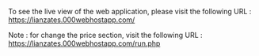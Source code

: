 To see the live view of the web application, please visit the following URL : https://lianzates.000webhostapp.com/

Note : for change the price section, visit the following URL : https://lianzates.000webhostapp.com/run.php
